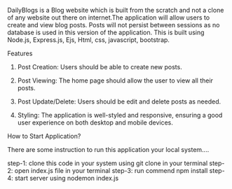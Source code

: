 DailyBlogs is a Blog website which is built from the scratch and not a clone of any website out there on internet.The application will allow users to create and view blog posts. Posts will not persist between sessions as no database is used in this version of the application. 
This is built using Node.js, Express.js, Ejs, Html, css, javascript, bootstrap.

Features
1. Post Creation: Users should be able to create new posts.

2. Post Viewing: The home page should allow the user to view all their posts.

3. Post Update/Delete: Users should be edit and delete posts as needed.

3. Styling: The application is well-styled and responsive, ensuring a good user experience on both desktop and mobile devices.

How to Start Application?

There are some instruction to run this application your local system....

step-1: clone this code in your system using git clone in your terminal
step-2: open index.js file in your terminal
step-3: run commend npm install
step-4: start server using nodemon index.js 
